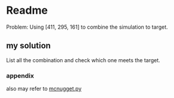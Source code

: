 # Readme

Problem:
Using [411, 295, 161] to combine the simulation to target.

## my solution

List all the combination and check which one meets the target.


### appendix

also may refer to [mcnugget.py](../../mcnugget.py)
